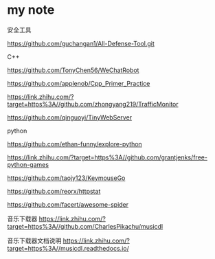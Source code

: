 # my note
安全工具

https://github.com/guchangan1/All-Defense-Tool.git

C++

https://github.com/TonyChen56/WeChatRobot

https://github.com/applenob/Cpp_Primer_Practice

https://link.zhihu.com/?target=https%3A//github.com/zhongyang219/TrafficMonitor

https://github.com/qinguoyi/TinyWebServer

python

https://github.com/ethan-funny/explore-python

https://link.zhihu.com/?target=https%3A//github.com/grantjenks/free-python-games

https://github.com/taojy123/KeymouseGo

https://github.com/reorx/httpstat

https://github.com/facert/awesome-spider

音乐下载器 
https://link.zhihu.com/?target=https%3A//github.com/CharlesPikachu/musicdl

音乐下载器文档说明
https://link.zhihu.com/?target=https%3A//musicdl.readthedocs.io/
